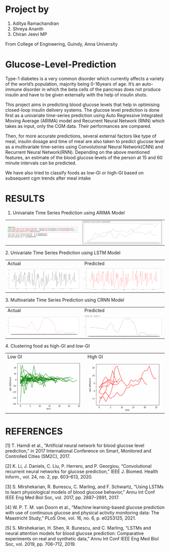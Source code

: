 # Project by
1. Aditya Ramachandran
2. Shreya Ananth
3. Chiran Jeevi MP

From College of Engineering, Guindy, Anna University

# Glucose-Level-Prediction
Type-1 diabetes is a very common disorder which currently affects a variety of the world’s population, majority being 0-16years of age. It’s an auto-immune disorder in which the beta cells of the pancreas does not produce insulin and have to be given externally with the help of insulin shots.

This project aims in predicting blood glucose levels that help in optimising closed-loop insulin delivery systems. The glucose level prediction is done first as a univariate time-series prediction using Auto Regressive Integrated Moving Average (ARIMA) model and Recurrent Neural Network (RNN) which takes as input, only the CGM data. Their performances are compared.

Then, for more accurate predictions, several external factors like type of meal, insulin dosage and time of meal are also taken to predict glucose level as a multivariate time-series using Convolutional Neural Network(CNN) and Recurrent Neural Network(RNN). Depending on the above mentioned features, an estimate of the blood glucose levels of the person at 15 and 60 minute intervals can be predicted.

We have also tried to classify foods as low-GI or high-GI based on subsequent cgm trends after meal intake

# RESULTS
1. Univariate Time Series Prediction using ARIMA Model
<table>
  <tr>
    <td>
<img src="https://github.com/21-aditya/Glucose-Level-Prediction/blob/Computer_Science/Results/UnivariateTimeSeriesPrediction-ARIMA1.png" width="100%" height="100%" align="left">
    </td>
    <td>
<img src="https://github.com/21-aditya/Glucose-Level-Prediction/blob/Computer_Science/Results/UnivariateTimeSeriesPrediction-ARIMA2.png" width="100%" height="100%" align="left">
    </td>
  </tr>
</table>
2. Univariate Time Series Prediction using LSTM Model
<table>
  <tr>
    <td>Actual</td>
    <td>Predicted</td>
  </tr>
  <tr>
    <td>
<img src="https://github.com/21-aditya/Glucose-Level-Prediction/blob/Computer_Science/Results/UnivariateLSTM-Actual.png" width="100%" height="100%" align="left">
    </td>
    <td>
<img src="https://github.com/21-aditya/Glucose-Level-Prediction/blob/Computer_Science/Results/UnivariateLSTM-Predicted.png" width="100%" height="100%" align="left">
    </td>
  </tr>
</table>
3. Multivariate Time Series Prediction using CRNN Model
<table>
  <tr>
    <td>Actual</td>
    <td>Predicted</td>
  </tr>
  <tr>
    <td>
<img src="https://github.com/21-aditya/Glucose-Level-Prediction/blob/Computer_Science/Results/MultiVariate-Actual.png" width="100%" height="100%" align="left">
    </td>
    <td>
<img src="https://github.com/21-aditya/Glucose-Level-Prediction/blob/Computer_Science/Results/MultiVariate-Predicted.png" width="100%" height="100%" align="left">
    </td>
  </tr>
</table>
4. Clustering food as high-GI and low-GI
<table>
  <tr>
    <td>Low GI</td>
    <td>High GI</td>
  </tr>
  <tr>
    <td>
<img src="https://github.com/21-aditya/Glucose-Level-Prediction/blob/Computer_Science/Results/Cluster1-LowGI.png" width="100%" height="100%" align="left">
    </td>
    <td>
<img src="https://github.com/21-aditya/Glucose-Level-Prediction/blob/Computer_Science/Results/Cluster2-HighGI.png" width="100%" height="100%" align="left">
    </td>
  </tr>
</table>

# REFERENCES
[1]	T. Hamdi et al., “Artificial neural network for blood glucose level prediction,” in 2017 International Conference on Smart, Monitored and Controlled Cities (SM2C), 2017.

[2]	K. Li, J. Daniels, C. Liu, P. Herrero, and P. Georgiou, “Convolutional recurrent neural networks for glucose prediction,” IEEE J. Biomed. Health Inform., vol. 24, no. 2, pp. 603–613, 2020.

[3]	S. Mirshekarian, R. Bunescu, C. Marling, and F. Schwartz, “Using LSTMs to learn physiological models of blood glucose behavior,” Annu Int Conf IEEE Eng Med Biol Soc, vol. 2017, pp. 2887–2891, 2017.

[4]	W. P. T. M. van Doorn et al., “Machine learning-based glucose prediction with use of continuous glucose and physical activity monitoring data: The Maastricht Study,” PLoS One, vol. 16, no. 6, p. e0253125, 2021.

[5]	S. Mirshekarian, H. Shen, R. Bunescu, and C. Marling, “LSTMs and neural attention models for blood glucose prediction: Comparative experiments on real and synthetic data,” Annu Int Conf IEEE Eng Med Biol Soc, vol. 2019, pp. 706–712, 2019.
